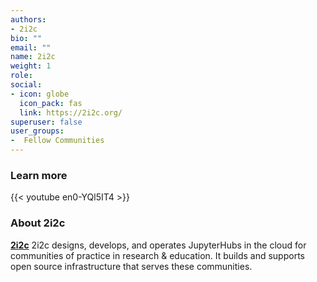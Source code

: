 ```yaml
---
authors:
- 2i2c
bio: ""
email: ""
name: 2i2c
weight: 1
role: 
social:
- icon: globe
  icon_pack: fas
  link: https://2i2c.org/
superuser: false
user_groups:
-  Fellow Communities
---
```


### Learn more

{{< youtube en0-YQl5IT4 >}} 

### About 2i2c

**[2i2c](https://2i2c.org/)** 2i2c designs, develops, and operates JupyterHubs in the cloud for communities of practice in research & education. It builds and supports open source infrastructure that serves these communities.
